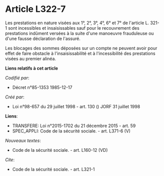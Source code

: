 # Article L322-7

Les prestations en nature visées aux 1°, 2°, 3°, 4°, 6° et 7° de l'article L. 321-1 sont incessibles et insaisissables sauf
pour le recouvrement des prestations indûment versées à la suite d'une manoeuvre frauduleuse ou d'une fausse déclaration de
l'assuré.

Les blocages des sommes déposées sur un compte ne peuvent avoir pour effet de faire obstacle à l'insaisissabilité et à
l'incessibilité des prestations visées au premier alinéa.

**Liens relatifs à cet article**

_Codifié par_:

  - Décret n°85-1353 1985-12-17

_Créé par_:

  - Loi n°98-657 du 29 juillet 1998 - art. 130 () JORF 31 juillet 1998

**Liens**:

  - TRANSFERE: Loi n°2015-1702 du 21 décembre 2015 - art. 59
  - SPEC_APPLI: Code de la sécurité sociale. - art. L371-6 (V)

_Nouveaux textes_:

  - Code de la sécurité sociale. - art. L160-12 (VD)

_Cite_:

  - Code de la sécurité sociale. - art. L321-1
